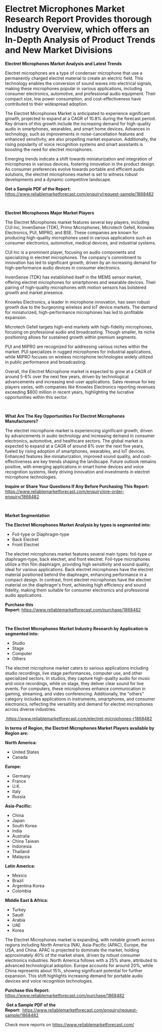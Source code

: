 <p><h1>Electret Microphones Market Research Report Provides thorough Industry Overview, which offers an In-Depth Analysis of Product Trends and New Market Divisions</h1></p><p><strong>Electret Microphones Market Analysis and Latest Trends</strong></p>
<p><p>Electret microphones are a type of condenser microphone that use a permanently charged electret material to create an electric field. This technology enables the conversion of sound waves into electrical signals, making these microphones popular in various applications, including consumer electronics, automotive, and professional audio equipment. Their compact size, low power consumption, and cost-effectiveness have contributed to their widespread adoption.</p><p>The Electret Microphones Market is anticipated to experience significant growth, projected to expand at a CAGR of 10.8% during the forecast period. Key drivers of this growth include the increasing demand for high-quality audio in smartphones, wearables, and smart home devices. Advances in technology, such as improvements in noise-cancellation features and enhanced sensitivity, are also propelling market expansion. Additionally, the rising popularity of voice recognition systems and smart assistants is boosting the need for electret microphones.</p><p>Emerging trends indicate a shift towards miniaturization and integration of microphones in various devices, fostering innovation in the product design. As consumer preferences evolve towards portable and efficient audio solutions, the electret microphones market is set to witness robust developments and a dynamic competitive landscape.</p></p>
<p><strong>Get a Sample PDF of the Report:&nbsp;</strong> <a href="https://www.reliablemarketforecast.com/enquiry/request-sample/1868482?utm_campaign=2140&utm_medium=2&utm_source=Github&utm_content=ia&utm_term=12022025&utm_id=electret-microphones">https://www.reliablemarketforecast.com/enquiry/request-sample/1868482</a></p>
<p>&nbsp;</p>
<p><strong>Electret Microphones Major Market Players</strong></p>
<p><p>The Electret Microphones market features several key players, including CUI Inc, InvenSense (TDK), Primo Microphones, Microtech Gefell, Knowles Electronics, PUI, MIPRO, and BSE. These companies are known for producing high-quality microphones used in various applications such as consumer electronics, automotive, medical devices, and industrial systems.</p><p>CUI Inc is a prominent player, focusing on audio components and specializing in electret microphones. The company's commitment to innovation has led to significant growth, driven by an increasing demand for high-performance audio devices in consumer electronics. </p><p>InvenSense (TDK) has established itself in the MEMS sensor market, offering electret microphones for smartphones and wearable devices. Their pairing of high-quality microphones with motion sensors has bolstered growth and market presence. </p><p>Knowles Electronics, a leader in microphone innovation, has seen robust growth due to the burgeoning wireless and IoT device markets. The demand for miniaturized, high-performance microphones has led to profitable expansion.</p><p>Microtech Gefell targets high-end markets with high-fidelity microphones, focusing on professional audio and broadcasting. Though smaller, its niche positioning allows for sustained growth within premium segments.</p><p>PUI and MIPRO are recognized for addressing various niches within the market. PUI specializes in rugged microphones for industrial applications, while MIPRO focuses on wireless microphone technologies widely utilized in public performance and broadcasting.</p><p>Overall, the Electret Microphone market is expected to grow at a CAGR of around 5-6% over the next few years, driven by technological advancements and increasing end-user applications. Sales revenue for key players varies, with companies like Knowles Electronics reporting revenues exceeding $800 million in recent years, highlighting the lucrative opportunities within this sector.</p></p>
<p>&nbsp;</p>
<p><strong>What Are The Key Opportunities For Electret Microphones Manufacturers?</strong></p>
<p><p>The electret microphone market is experiencing significant growth, driven by advancements in audio technology and increasing demand in consumer electronics, automotive, and healthcare sectors. The global market is expected to expand at a CAGR of around 8% over the next five years, fueled by rising adoption of smartphones, wearables, and IoT devices. Enhanced features like miniaturization, improved sound quality, and cost-effectiveness are key trends shaping the landscape. Future outlook remains positive, with emerging applications in smart home devices and voice recognition systems, likely driving innovation and investments in electret microphone technologies.</p></p>
<p><strong>Inquire or Share Your Questions If Any Before Purchasing This Report:</strong> <a href="https://www.reliablemarketforecast.com/enquiry/pre-order-enquiry/1868482?utm_campaign=2140&utm_medium=2&utm_source=Github&utm_content=ia&utm_term=12022025&utm_id=electret-microphones">https://www.reliablemarketforecast.com/enquiry/pre-order-enquiry/1868482</a></p>
<p>&nbsp;</p>
<p><strong>Market Segmentation</strong></p>
<p><strong>The Electret Microphones Market Analysis by types is segmented into:</strong></p>
<p><ul><li>Foil-type or Diaphragm-type</li><li>Back Electret</li><li>Front Electret</li></ul></p>
<p><p>The electret microphones market features several main types: foil-type or diaphragm-type, back electret, and front electret. Foil-type microphones utilize a thin film diaphragm, providing high sensitivity and sound quality, ideal for various applications. Back electret microphones have the electret material positioned behind the diaphragm, enhancing performance in a compact design. In contrast, front electret microphones have the electret material on the diaphragm's front, achieving high efficiency and sound fidelity, making them suitable for consumer electronics and professional audio applications.</p></p>
<p><strong>Purchase this Report:&nbsp;</strong><a href="https://www.reliablemarketforecast.com/purchase/1868482?utm_campaign=2140&utm_medium=2&utm_source=Github&utm_content=ia&utm_term=12022025&utm_id=electret-microphones">https://www.reliablemarketforecast.com/purchase/1868482</a></p>
<p>&nbsp;</p>
<p><strong>The Electret Microphones Market Industry Research by Application is segmented into:</strong></p>
<p><ul><li>Studio</li><li>Stage</li><li>Computer</li><li>Others</li></ul></p>
<p><p>The electret microphone market caters to various applications including studio recordings, live stage performances, computer use, and other specialized sectors. In studios, they capture high-quality audio for music and voice recordings, while on stage, they deliver clear sound for live events. For computers, these microphones enhance communication in gaming, streaming, and video conferencing. Additionally, the "others" category includes applications in instruments, smartphones, and consumer electronics, reflecting the versatility and demand for electret microphones across diverse industries.</p></p>
<p><a href="https://www.reliablemarketforecast.com/electret-microphones-r1868482?utm_campaign=2140&utm_medium=2&utm_source=Github&utm_content=ia&utm_term=12022025&utm_id=electret-microphones">&nbsp;https://www.reliablemarketforecast.com/electret-microphones-r1868482</a></p>
<p><strong>In terms of Region, the Electret Microphones Market Players available by Region are:</strong></p>
<p>
    <p> <strong> North America: </strong>
        <ul>
            <li>United States</li>
            <li>Canada</li>
        </ul>
        </p> 
    <p> <strong> Europe: </strong>
        <ul>
            <li>Germany</li>
            <li>France</li>
            <li>U.K.</li>
            <li>Italy</li>
            <li>Russia</li>
        </ul>
        </p> 
    <p> <strong> Asia-Pacific: </strong>
        <ul>
            <li>China</li>
            <li>Japan</li>
            <li>South Korea</li>
            <li>India</li>
            <li>Australia</li>
            <li>China Taiwan</li>
            <li>Indonesia</li>
            <li>Thailand</li>
            <li>Malaysia</li>
        </ul>
        </p> 
    <p> <strong> Latin America: </strong>
        <ul>
            <li>Mexico</li>
            <li>Brazil</li>
            <li>Argentina Korea</li>
            <li>Colombia</li>
        </ul>
        </p> 
    <p> <strong> Middle East & Africa: </strong>
        <ul>
            <li>Turkey</li>
            <li>Saudi</li>
            <li>Arabia</li>
            <li>UAE</li>
            <li>Korea</li>
        </ul>
    </p>
    </p>
<p><p>The Electret Microphones market is expanding, with notable growth across regions including North America (NA), Asia-Pacific (APAC), Europe, the USA, and China. APAC is projected to dominate the market, holding approximately 40% of the market share, driven by robust consumer electronics industries. North America follows with a 25% share, attributed to advanced technological adoption. Europe accounts for around 20%, while China represents about 15%, showing significant potential for further expansion. This shift highlights increasing demand for portable audio devices and voice recognition technologies.</p></p>
<p><strong>Purchase this Report: </strong><a href="https://www.reliablemarketforecast.com/purchase/1868482?utm_campaign=2140&utm_medium=2&utm_source=Github&utm_content=ia&utm_term=12022025&utm_id=electret-microphones">https://www.reliablemarketforecast.com/purchase/1868482</a></p>
<p>&nbsp;<strong>Get a Sample PDF of the Report:&nbsp;&nbsp;</strong><a href="https://www.reliablemarketforecast.com/enquiry/request-sample/1868482?utm_campaign=2140&utm_medium=2&utm_source=Github&utm_content=ia&utm_term=12022025&utm_id=electret-microphones">https://www.reliablemarketforecast.com/enquiry/request-sample/1868482</a></p>
<p><strong></strong></p>
<p>Check more reports on <a href="https://www.reliablemarketforecast.com/?utm_campaign=2140&utm_medium=2&utm_source=Github&utm_content=ia&utm_term=12022025&utm_id=electret-microphones">https://www.reliablemarketforecast.com/</a></p>